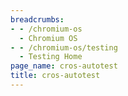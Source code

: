 ```yaml
---
breadcrumbs:
- - /chromium-os
  - Chromium OS
- - /chromium-os/testing
  - Testing Home
page_name: cros-autotest
title: cros-autotest
---
```


